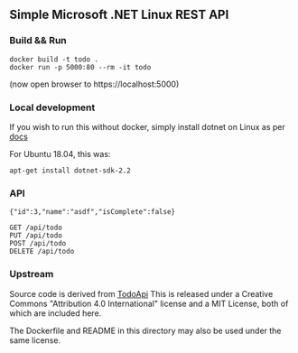 ## Simple Microsoft .NET Linux REST API

### Build && Run

```
docker build -t todo .
docker run -p 5000:80 --rm -it todo
```

(now open browser to https://localhost:5000)

### Local development

If you wish to run this without docker, simply
install dotnet on Linux as per
[docs](https://docs.microsoft.com/en-us/dotnet/core/linux-prerequisites?tabs=netcore2x)

For Ubuntu 18.04, this was:

```
apt-get install dotnet-sdk-2.2
```

### API

```
{"id":3,"name":"asdf","isComplete":false}

GET /api/todo
PUT /api/todo
POST /api/todo
DELETE /api/todo
```

### Upstream

Source code is derived from [TodoApi](https://github.com/aspnet/AspNetCore.Docs)
This is released under a Creative Commons "Attribution 4.0 International" license
and a MIT License, both of which are included here.

The Dockerfile and README in this directory may also be used under the same
license.

